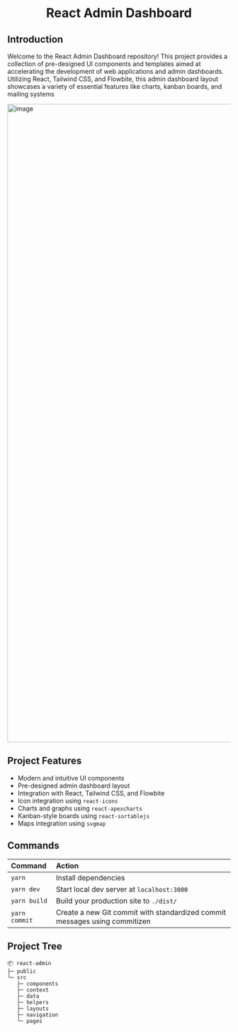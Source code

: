 <div align="center">
  <h1>React Admin Dashboard</h1>
</div>

## Introduction

Welcome to the React Admin Dashboard repository! This project provides a collection of pre-designed UI components and templates aimed at accelerating the development of web applications and admin dashboards. Utilizing React, Tailwind CSS, and Flowbite, this admin dashboard layout showcases a variety of essential features like charts, kanban boards, and mailing systems

<img width="1438" alt="image" src="https://github.com/yokesh-ks/react-admin-dashboard/assets/67595548/189670d6-803b-423a-afea-d67b36c542f6">

## Project Features

- Modern and intuitive UI components
- Pre-designed admin dashboard layout
- Integration with React, Tailwind CSS, and Flowbite
- Icon integration using `react-icons`
- Charts and graphs using `react-apexcharts`
- Kanban-style boards using `react-sortablejs`
- Maps integration using `svgmap`

## Commands

| Command       | Action                                                                     |
| :------------ | :------------------------------------------------------------------------- |
| `yarn`        | Install dependencies                                                       |
| `yarn dev`    | Start local dev server at `localhost:3000`                                 |
| `yarn build`  | Build your production site to `./dist/`                                    |
| `yarn commit` | Create a new Git commit with standardized commit messages using commitizen |

## Project Tree

```
📦 react-admin
├─ public
└─ src
   ├─ components
   ├─ context
   ├─ data
   ├─ helpers
   ├─ layouts
   ├─ navigation
   └─ pages
```
